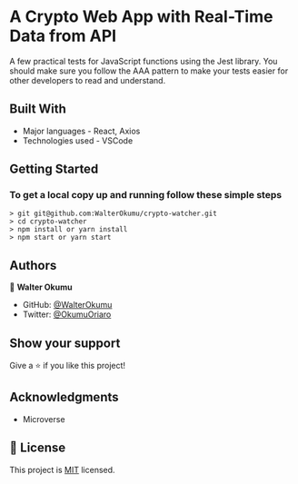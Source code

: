 # A Crypto Web App with Real-Time Data from API

 A few practical tests for JavaScript functions using the Jest library. You should make sure you follow the AAA pattern to make your tests easier for other developers to read and understand.

## Built With

- Major languages - React, Axios
- Technologies used - VSCode

## Getting Started

### To get a local copy up and running follow these simple steps

    > git git@github.com:WalterOkumu/crypto-watcher.git
    > cd crypto-watcher
    > npm install or yarn install
    > npm start or yarn start

## Authors

👤 **Walter Okumu**

- GitHub: [@WalterOkumu](https://github.com/WalterOkumu)
- Twitter: [@OkumuOriaro](https://twitter.com/OkumuOriaro)

## Show your support

Give a ⭐️ if you like this project!

## Acknowledgments

- Microverse

## 📝 License

This project is [MIT](./LICENSE) licensed.

